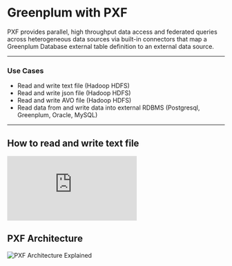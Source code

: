 # Greenplum with PXF

PXF provides parallel, high throughput data access and federated queries across heterogeneous data sources via built-in connectors that map a Greenplum Database external table definition to an external data source.

---

### Use Cases

- Read and write text file (Hadoop HDFS)
- Read and write json file (Hadoop HDFS)
- Read and write AVO file (Hadoop HDFS)
- Read data from and write data into external RDBMS
 (Postgresql, Greenplum, Oracle, MySQL)
---

## How to read and write text file
![See this readme](https://github.com/kongyew/greenplum-pxf-examples/blob/master/usecase1/README.MD)


## PXF Architecture
![PXF Architecture Explained](https://gpdb.docs.pivotal.io/5140/pxf/graphics/pxfarch.png)
